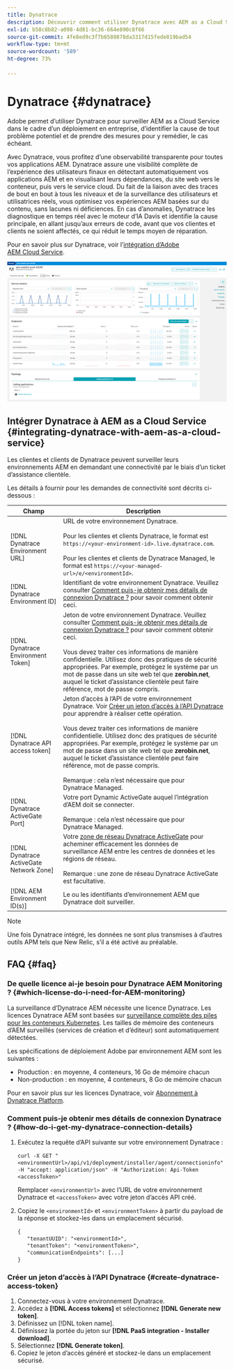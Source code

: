 ```yaml
---
title: Dynatrace
description: Découvrir comment utiliser Dynatrace avec AEM as a Cloud Service
exl-id: b58c8b82-a098-4d81-bc36-664e890c8f66
source-git-commit: 4fe8ed9c3f7b6589878da3317d15fede819bad54
workflow-type: tm+mt
source-wordcount: '589'
ht-degree: 73%

---
```


# Dynatrace {#dynatrace}

Adobe permet d’utiliser Dynatrace pour surveiller AEM as a Cloud Service dans le cadre d’un déploiement en entreprise, d’identifier la cause de tout problème potentiel et de prendre des mesures pour y remédier, le cas échéant.

Avec Dynatrace, vous profitez d’une observabilité transparente pour toutes vos applications AEM. Dynatrace assure une visibilité complète de l’expérience des utilisateurs finaux en détectant automatiquement vos applications AEM et en visualisant leurs dépendances, du site web vers le conteneur, puis vers le service cloud. Du fait de la liaison avec des traces de bout en bout à tous les niveaux et de la surveillance des utilisateurs et utilisatrices réels, vous optimisez vos expériences AEM basées sur du contenu, sans lacunes ni déficiences. En cas d’anomalies, Dynatrace les diagnostique en temps réel avec le moteur d’IA Davis et identifie la cause principale, en allant jusqu’aux erreurs de code, avant que vos clientes et clients ne soient affectés, ce qui réduit le temps moyen de réparation.

Pour en savoir plus sur Dynatrace, voir l’[intégration d’Adobe AEM Cloud Service](https://www.dynatrace.com/hub/detail/adobe-experience-manager-1/).

![Mesures des performances de création et de publication d’AEM](/help/implementing/cloud-manager/assets/dynatrace-performance-metrics.png)

## Intégrer Dynatrace à AEM as a Cloud Service {#integrating-dynatrace-with-aem-as-a-cloud-service}

Les clientes et clients de Dynatrace peuvent surveiller leurs environnements AEM en demandant une connectivité par le biais d’un ticket d’assistance clientèle.

Les détails à fournir pour les demandes de connectivité sont décrits ci-dessous :

| **Champ** | **Description** |
|---|---|
| [!DNL Dynatrace Environment URL] | URL de votre environnement Dynatrace.<br><br>Pour les clientes et clients Dynatrace, le format est `https://<your-environment-id>.live.dynatrace.com`.<br><br>Pour les clientes et clients de Dynatrace Managed, le format est `https://<your-managed-url>/e/<environmentId>`. |
| [!DNL Dynatrace Environment ID] | Identifiant de votre environnement Dynatrace. Veuillez consulter [Comment puis-je obtenir mes détails de connexion Dynatrace ?](#how-do-i-get-my-dynatrace-connection-details) pour savoir comment obtenir ceci. |
| [!DNL Dynatrace Environment Token] | Jeton de votre environnement Dynatrace. Veuillez consulter [Comment puis-je obtenir mes détails de connexion Dynatrace ?](#how-do-i-get-my-dynatrace-connection-details) pour savoir comment obtenir ceci.<br><br>Vous devez traiter ces informations de manière confidentielle. Utilisez donc des pratiques de sécurité appropriées. Par exemple, protégez le système par un mot de passe dans un site web tel que **zerobin.net**, auquel le ticket d’assistance clientèle peut faire référence, mot de passe compris. |
| [!DNL Dynatrace API access token] | Jeton d’accès à l’API de votre environnement Dynatrace.  Voir [Créer un jeton d’accès à l’API Dynatrace](#create-dynatrace-access-token) pour apprendre à réaliser cette opération.<br><br>Vous devez traiter ces informations de manière confidentielle. Utilisez donc des pratiques de sécurité appropriées. Par exemple, protégez le système par un mot de passe dans un site web tel que **zerobin.net**, auquel le ticket d’assistance clientèle peut faire référence, mot de passe compris.<br><br>Remarque : cela n’est nécessaire que pour Dynatrace Managed. |
| [!DNL Dynatrace ActiveGate Port] | Votre port Dynamic ActiveGate auquel l’intégration d’AEM doit se connecter.<br><br>Remarque : cela n’est nécessaire que pour Dynatrace Managed. |
| [!DNL Dynatrace ActiveGate Network Zone] | Votre [zone de réseau Dynatrace ActiveGate](https://docs.dynatrace.com/docs/manage/network-zones) pour acheminer efficacement les données de surveillance AEM entre les centres de données et les régions de réseau.<br><br>Remarque : une zone de réseau Dynatrace ActiveGate est facultative. |
| [!DNL AEM Environment ID(s)] | Le ou les identifiants d’environnement AEM que Dynatrace doit surveiller. |

>[!NOTE]
>
>Une fois Dynatrace intégré, les données ne sont plus transmises à d’autres outils APM tels que New Relic, s’il a été activé au préalable.

## FAQ {#faq}

### De quelle licence ai-je besoin pour Dynatrace AEM Monitoring ? {#which-license-do-i-need-for-AEM-monitoring}

La surveillance d’Dynatrace AEM nécessite une licence Dynatrace. Les licences Dynatrace AEM sont basées sur [surveillance complète des piles pour les conteneurs Kubernetes](https://docs.dynatrace.com/docs/shortlink/dps-hosts#gib-hour-calculation-for-containers-and-application-only-monitoring). Les tailles de mémoire des conteneurs d’AEM surveillés (services de création et d’éditeur) sont automatiquement détectées.

Les spécifications de déploiement Adobe par environnement AEM sont les suivantes :

* Production : en moyenne, 4 conteneurs, 16 Go de mémoire chacun
* Non-production : en moyenne, 4 conteneurs, 8 Go de mémoire chacun

Pour en savoir plus sur les licences Dynatrace, voir [Abonnement à Dynatrace Platform](https://docs.dynatrace.com/docs/shortlink/dynatrace-platform-subscription).

### Comment puis-je obtenir mes détails de connexion Dynatrace ? {#how-do-i-get-my-dynatrace-connection-details}

1. Exécutez la requête d’API suivante sur votre environnement Dynatrace :

   ```
   curl -X GET "<environmentUrl>/api/v1/deployment/installer/agent/connectioninfo" -H "accept: application/json" -H "Authorization: Api-Token <accessToken>"
   ```


   Remplacer `<environmentUrl>` avec l’URL de votre environnement Dynatrace et `<accessToken>` avec votre jeton d’accès API créé.

1. Copiez le `<environmentId>` et `<environmentToken>` à partir du payload de la réponse et stockez-les dans un emplacement sécurisé.

   ```
   {
      "tenantUUID": "<environmentId>",
      "tenantToken": "<environmentToken>",
      "communicationEndpoints": [...]
   }
   ```

### Créer un jeton d’accès à l’API Dynatrace {#create-dynatrace-access-token}

1. Connectez-vous à votre environnement Dynatrace.
1. Accédez à **[!DNL Access tokens]** et sélectionnez **[!DNL Generate new token]**.
1. Définissez un [!DNL token name].
1. Définissez la portée du jeton sur **[!DNL PaaS integration - Installer download]**.
1. Sélectionnez **[!DNL Generate token]**.
1. Copiez le jeton d’accès généré et stockez-le dans un emplacement sécurisé.





